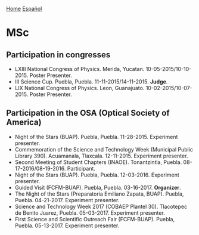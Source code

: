 [Home](index.md)
[Español](mscesp.md)
# MSc

## Participation in congresses

- LXIII National Congress of Physics. Merida, Yucatan. 10-05-2015/10-10-2015. Poster Presenter.
- III Science Cup. Puebla, Puebla. 11-11-2015/14-11-2015. **Judge**.
- LIX National Congress of Physics. Leon, Guanajuato. 10-02-2015/10-07-2015. Poster Presenter.

## Participation in the OSA (Optical Society of America)

- Night of the Stars (BUAP). Puebla, Puebla. 11-28-2015. Experiment presenter.
- Commemoration of the Science and Technology Week (Municipal Public Library 390). Acuamanala, Tlaxcala. 12-11-2015. Experiment presenter.
- Second Meeting of Student Chapters (INAOE). Tonantzintla, Puebla. 08-17-2016/08-19-2016. Participant.
- Night of the Stars (BUAP). Puebla, Puebla. 12-03-2016. Experiment presenter.
- Guided Visit (FCFM-BUAP). Puebla, Puebla. 03-16-2017. **Organizer**.
- The Night of the Stars (Preparatoria Emiliano Zapata, BUAP). Puebla, Puebla. 04-21-2017. Experiment presenter.
- Science and Technology Week 2017 (COBAEP Plantel 30). Tlacotepec de Benito Juarez, Puebla. 05-03-2017. Experiment presenter.
- First Science and Scientific Outreach Fair (FCFM-BUAP). Puebla, Puebla. 05-13-2017. Experiment presenter.